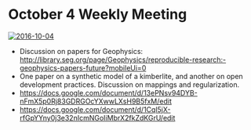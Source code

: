 # October 4 Weekly Meeting

[![2016-10-04](https://img.youtube.com/vi/A_oy9w8J0q4/0.jpg)](https://youtu.be/A_oy9w8J0q4)

- Discussion on papers for Geophysics: http://library.seg.org/page/Geophysics/reproducible-research:-geophysics-papers-future?mobileUi=0 
- One paper on a synthetic model of a kimberlite, and another on open development practices. Discussion on mappings and regularization.  
- https://docs.google.com/document/d/13ePNsv94DYB-nFmX5p0Rj83GDRGOcYXwwLXsH9B5fxM/edit
- https://docs.google.com/document/d/1Cql5jX-rfGpYYny0j3e32nIcmNGoIiMbrX2fkZdKGrU/edit
